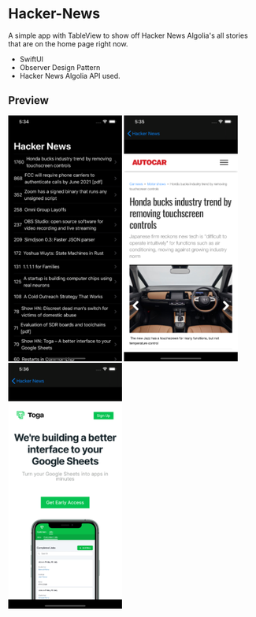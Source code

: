 # Hacker-News
A simple app with TableView to show off Hacker News Algolia's all stories that are on the home page right now.
* SwiftUI
* Observer Design Pattern
* Hacker News Algolia API used.

## Preview
<img src="/screenshot/1.png" alt="Demo" height="500px"/> <img src="/screenshot/2.png" alt="Demo" height="500px"/> <img src="/screenshot/3.png" alt="Demo" height="500px"/>
